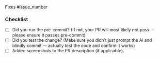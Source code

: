<!-- Please customize the sections below to describe your changes. Pull requests that don't fill out this template may be closed without further notice. -->

<!-- Link the issue using the "Fixes" keyword. Example: Fixes #1234 -->
Fixes #issue_number

### Checklist

<!-- Complete the checklist below. Replace the dots inside [.] as follows: -->
<!-- [x] done, [ ] not done, [/ ] not applicable -->

- [ ] Did you run the pre-commit? (If not, your PR will most likely not pass — please ensure it passes pre-commit)
- [ ] Did you test the change? (Make sure you didn’t just prompt the AI and blindly commit — actually test the code and confirm it works)
- [ ] Added screenshots to the PR description (if applicable).
